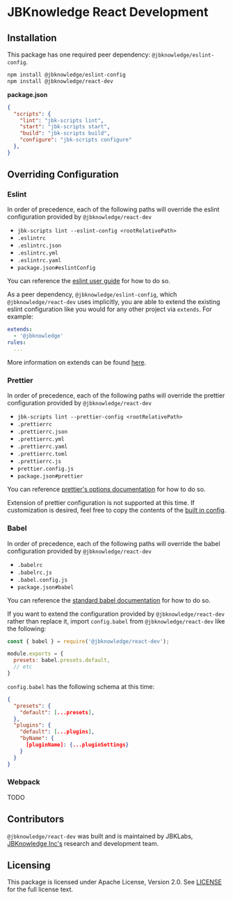 # JBKnowledge React Development

## Installation

This package has one required peer dependency: `@jbknowledge/eslint-config`.

```bash
npm install @jbknowledge/eslint-config
npm install @jbknowledge/react-dev
```

**package.json**
```json
{
  "scripts": {
    "lint": "jbk-scripts lint",
    "start": "jbk-scripts start",
    "build": "jbk-scripts build",
    "configure": "jbk-scripts configure"
  },
}
```

## Overriding Configuration

### Eslint

In order of precedence, each of the following paths will override the eslint configuration provided by `@jbknowledge/react-dev`

- `jbk-scripts lint --eslint-config <rootRelativePath>`
- `.eslintrc`
- `.eslintrc.json`
- `.eslintrc.yml`
- `.eslintrc.yaml`
- `package.json#eslintConfig`

You can reference the [eslint user guide](https://eslint.org/docs/user-guide/configuring) for how to do so.

As a peer dependency, `@jbknowledge/eslint-config`, which `@jbknowledge/react-dev` uses implicitly, you are able to extend the existing eslint configuration like you would for any other project via `extends`. For example:

```yml
extends:
  - '@jbknowledge'
rules:
  ...
```

More information on extends can be found [here](https://eslint.org/docs/developer-guide/shareable-configs).

### Prettier

In order of precedence, each of the following paths will override the prettier configuration provided by `@jbknowledge/react-dev`

- `jbk-scripts lint --prettier-config <rootRelativePath>`
- `.prettierrc`
- `.prettierrc.json`
- `.prettierrc.yml`
- `.prettierrc.yaml`
- `.prettierrc.toml`
- `.prettierrc.js`
- `prettier.config.js`
- `package.json#prettier`

You can reference [prettier's options documentation](https://prettier.io/docs/en/options.html) for how to do so.

Extension of prettier configuration is not supported at this time. If customization is desired, feel free to copy the contents of the [built in config](./src/config/prettier.yml).

### Babel

In order of precedence, each of the following paths will override the babel configuration provided by `@jbknowledge/react-dev`

- `.babelrc`
- `.babelrc.js`
- `.babel.config.js`
- `package.json#babel`

You can reference the [standard babel documentation](https://babeljs.io/docs/en/configuration) for how to do so.

If you want to extend the configuration provided by `@jbknowledge/react-dev` rather than replace it, import `config.babel` from `@jbknowledge/react-dev` like the following:

```js
const { babel } = require('@jbknowledge/react-dev');

module.exports = {
  presets: babel.presets.default,
  // etc
}
```

`config.babel` has the following schema at this time:

```json
{
  "presets": {
    "default": [...presets],
  },
  "plugins": {
    "default": [...plugins],
    "byName": {
      [pluginName]: {...pluginSettings}
    }
  }
}
```

### Webpack

TODO

## Contributors

`@jbknowledge/react-dev` was built and is maintained by JBKLabs, [JBKnowledge Inc's](https://jbknowledge.com/) research and development team.

## Licensing

This package is licensed under Apache License, Version 2.0. See [LICENSE](./LICENSE) for the full license text.